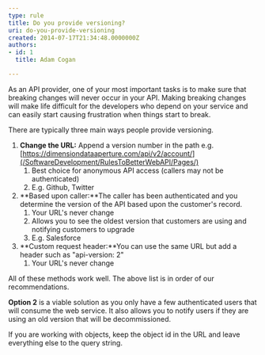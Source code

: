 ```yaml
---
type: rule
title: Do you provide versioning?
uri: do-you-provide-versioning
created: 2014-07-17T21:34:48.0000000Z
authors:
- id: 1
  title: Adam Cogan

---
```


 
As an API provider, one of your most important tasks is to make sure that breaking changes will never occur in your API. Making breaking changes will make life difficult for the developers who depend on your service and can easily start causing frustration when things start to break.
 
There are typically three main ways people provide versioning.

1. **Change the URL:** Append a version number in the path
e.g. <br>      [https://dimensiondataaperture.com/api/v2/account/](/SoftwareDevelopment/RulesToBetterWebAPI/Pages/)
    1. Best choice for anonymous API access (callers may not be authenticated)
    2. E.g. Github, Twitter​
2. **Based upon caller:**The caller has been authenticated and you determine the version of the API based upon the customer's record.
    1. Your URL's never change
    2. Allows you to see the oldest version that customers are using and notifying customers to upgrade
    3. E.g. Salesforce
3. **Custom request header:**You can use the same URL but add a header such as "api-version: 2"
    1. Your URL's never change


All of these methods work well. The above list is in order of our recommendations. ​

**Option 2** is a viable solution as you only have a few authenticated users that will consume the web service. It also allows you to notify users if they are using an old version that will be decommissioned.

If you are working with objects, keep the object id in the URL and leave everything else to the query string.

